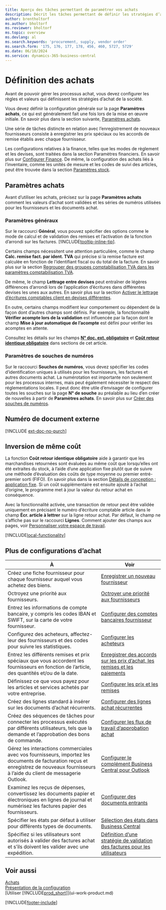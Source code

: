 ```yaml
---
title: Aperçu des tâches permettant de paramétrer vos achats
description: Décrit les tâches permettant de définir les stratégies d’approvisionnement de votre société et de déterminer vos processus d’achat.
author: brentholtorf
ms.author: bholtorf
ms.reviewer: bholtorf
ms.topic: overview
ms.devlang: al
ms.search.keywords: 'procurement, supply, vendor order'
ms.search.form: '175, 176, 177, 178, 456, 460, 5727, 5729'
ms.date: 06/10/2024
ms.service: dynamics-365-business-central
---
```

# <a name="setting-up-purchasing"></a>Définition des achats

Avant de pouvoir gérer les processus achat, vous devez configurer les règles et valeurs qui définissent les stratégies d’achat de la société.

Vous devez définir la configuration générale sur la page **Paramètres achats**, ce qui est généralement fait une fois lors de la mise en œuvre initiale. En savoir plus dans la section suivante, [Paramètres achats](#purchases-and-payables-setup).

Une série de tâches distincte en relation avec l’enregistrement de nouveaux fournisseurs consiste à enregistrer les prix spéciaux ou les accords de remise établis avec chaque fournisseur.

Les configurations relatives à la finance, telles que les modes de règlement et les devises, sont traitées dans la section Paramètres financiers. En savoir plus sur [Configurer Finance](finance-setup-finance.md). De même, la configuration des achats liés à l’inventaire, comme les unités de mesure et les codes de suivi des articles, peut être trouvée dans la section [Paramètres stock](inventory-setup-inventory.md).

## <a name="purchases-and-payables-setup"></a>Paramètres achats

Avant d’utiliser les achats, précisez sur la page **Paramètres achats** comment les valeurs d’achat sont validées et les séries de numéros utilisées pour les fournisseurs et les documents achat.

### <a name="general-settings"></a>Paramètres généraux

Sur le raccourci **Général**, vous pouvez spécifier des options comme le mode de calcul et de validation des remises et l’activation de la fonction d’arrondi sur les factures. [!INCLUDE[tooltip-inline-tip](includes/tooltip-inline-tip_md.md)].

Certains champs nécessitent une attention particulière, comme le champ **Calc. remise fact. par ident. TVA** qui précise si la remise facture est calculée en fonction de l’identifiant fiscal ou du total de la facture. En savoir plus sur la section [Regrouper des groupes comptabilisation TVA dans les paramètres comptabilisation TVA](finance-setup-vat.md#combine-vat-posting-groups-in-vat-posting-setups).

De même, le champ **Lettrage entre devises** peut entraîner de légères différences d’arrondi lors de l’application d’écritures dans différentes devises les unes aux autres. En savoir plus sur la section [Activer le lettrage d’écritures comptables client en devises différentes](finance-how-enable-application-ledger-entries-different-currencies.md).

En outre, certains champs modifient leur comportement ou dépendent de la façon dont d’autres champs sont définis. Par exemple, la fonctionnalité **Vérifier acompte lors de la validation** est influencée par la façon dont le champ **Mise à jour automatique de l’acompte** est défini pour vérifier les acomptes en attente.

Consultez les détails sur les champs [**N° doc. ext. obligatoire**](#external-document-number) et [**Coût retour identique obligatoire**](#exact-cost-reversing) dans sections de cet article.

### <a name="number-series-settings"></a>Paramètres de souches de numéros

Sur le raccourci **Souches de numéros**, vous devez spécifier les codes d’identification uniques à utilisés pour les fournisseurs, les factures et autres documents achat. La numérotation est importante non seulement pour les processus internes, mais peut également nécessiter le respect des réglementations locales. Il peut donc être utile d’envisager de configurer toutes les souches sur la page **N° de souche** au préalable au lieu d’en créer de nouvelles à partir de **Paramètres achats**. En savoir plus sur [Créer des souches de numéros](ui-create-number-series.md).

## <a name="external-document-number"></a>Numéro de document externe

[!INCLUDE [ext-doc-no-purch](includes/ext-doc-no-purch.md)]

## <a name="exact-cost-reversing"></a>Inversion de même coût

La fonction **Coût retour identique obligatoire** aide à garantir que les marchandises retournées sont évaluées au même coût que lorsqu’elles ont été extraites du stock, à l’aide d’une application fixe plutôt que de suivre une méthode d’évaluation des coûts de type moyenne ou premier entré-premier sorti (FIFO). En savoir plus dans la section [Détails de conception : application fixe](design-details-item-application.md#fixed-application). Si un coût supplémentaire est ensuite ajouté à l’achat d’origine, le programme met à jour la valeur du retour achat en conséquence.

Avec la fonctionnalité activée, une transaction de retour peut être validée uniquement en précisant le numéro d’écriture comptable article dans le champ **Écr. article à lettrer** sur la ligne retour achat. Par défaut, le champ ne s’affiche pas sur le raccourci **Lignes**. Comment ajouter des champs aux pages, voir [Personnaliser votre espace de travail](ui-personalization-user.md#start-personalizing-by-using-the-personalization-mode).

[!INCLUDE[local-functionality](includes/local-functionality.md)]

## <a name="more-purchasing-setups"></a>Plus de configurations d’achat

| À | Voir |
| --- | --- |
| Créez une fiche fournisseur pour chaque fournisseur auquel vous achetez des biens. |[Enregistrer un nouveau fournisseur](purchasing-how-register-new-vendors.md) |
| Octroyez une priorité aux fournisseurs. |[Octroyer une priorité aux fournisseurs](purchasing-how-prioritize-vendors.md) |
| Entrez les informations de compte bancaire, y compris les codes IBAN et SWIFT, sur la carte de votre fournisseur. | [Configurer des comptes bancaires fournisseur](purchasing-how-set-up-vendors-bank-accounts.md) |
| Configurez des acheteurs, affectez-leur des fournisseurs et des codes pour suivre les statistiques. |[Configurer les acheteurs](purchasing-how-setup-purchasers.md) |
| Entrez les différents remises et prix spéciaux que vous accordent les fournisseurs en fonction de l’article, des quantités et/ou de la date. |[Enregistrer des accords sur les prix d’achat, les remises et les paiements](purchasing-how-record-purchase-price-discount-payment-agreements.md) |
| Définissez ce que vous payez pour les articles et services achetés par votre entreprise.  | [Configurer les prix et les remises](across-prices-and-discounts.md) |
| Créez des lignes standard à insérer sur les documents d’achat récurrents. | [Configurer des lignes achat récurrentes](purchasing-how-work-recurring-purchase-lines.md) |
| Créez des séquences de tâches pour connecter les processus exécutés par différents utilisateurs, tels que la demande et l’approbation des bons de commande. | [Configurer les flux de travail d’approbation achat](across-set-up-workflows.md) |
| Gérez les interactions commerciales avec vos fournisseurs, importez les documents de facturation reçus et enregistrez de nouveaux fournisseurs à l’aide du client de messagerie Outlook. | [Configurer le complément Business Central pour Outlook](admin-outlook.md) |
| Examinez les reçus de dépenses, convertissez les documents papier et électroniques en lignes de journal et numérisez les factures papier des fournisseurs. | [Configurer des documents entrants](across-how-setup-income-documents.md) |
| Spécifier les états par défaut à utiliser pour différents types de documents. |[Sélection des états dans Business Central](across-report-selections.md)|
|Spécifiez si les utilisateurs sont autorisés à valider des factures achat et s’ils doivent les valider avec une expédition. |[Définition d’une stratégie de validation des factures pour les utilisateurs](admin-setup-invoice-posting-policy.md)|

## <a name="see-also"></a>Voir aussi

[Achats](purchasing-manage-purchasing.md)  
[Présentation de la configuration](setup.md)  
[Utiliser [!INCLUDE[prod_short](includes/prod_short.md)]](ui-work-product.md)

[!INCLUDE[footer-include](includes/footer-banner.md)]
